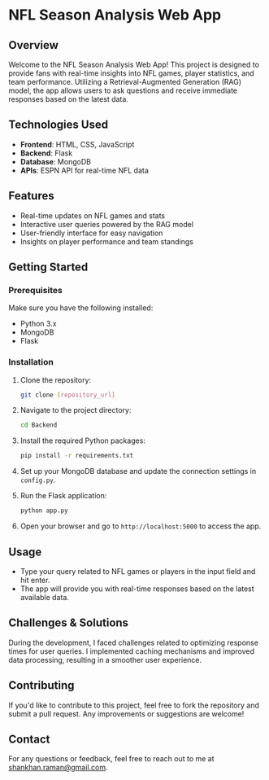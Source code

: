 # NFL Season Analysis Web App

## Overview
Welcome to the NFL Season Analysis Web App! This project is designed to provide fans with real-time insights into NFL games, player statistics, and team performance. Utilizing a Retrieval-Augmented Generation (RAG) model, the app allows users to ask questions and receive immediate responses based on the latest data.

## Technologies Used
- **Frontend**: HTML, CSS, JavaScript
- **Backend**: Flask
- **Database**: MongoDB
- **APIs**: ESPN API for real-time NFL data

## Features
- Real-time updates on NFL games and stats
- Interactive user queries powered by the RAG model
- User-friendly interface for easy navigation
- Insights on player performance and team standings

## Getting Started

### Prerequisites
Make sure you have the following installed:
- Python 3.x
- MongoDB
- Flask

### Installation
1. Clone the repository:
   ```bash
   git clone [repository_url]
   ```
2. Navigate to the project directory:
   ```bash
   cd Backend
   ```
3. Install the required Python packages:
   ```bash
   pip install -r requirements.txt
   ```
4. Set up your MongoDB database and update the connection settings in `config.py`.

5. Run the Flask application:
   ```bash
   python app.py
   ```

6. Open your browser and go to `http://localhost:5000` to access the app.

## Usage
- Type your query related to NFL games or players in the input field and hit enter.
- The app will provide you with real-time responses based on the latest available data.

## Challenges & Solutions
During the development, I faced challenges related to optimizing response times for user queries. I implemented caching mechanisms and improved data processing, resulting in a smoother user experience.

## Contributing
If you'd like to contribute to this project, feel free to fork the repository and submit a pull request. Any improvements or suggestions are welcome!



## Contact
For any questions or feedback, feel free to reach out to me at shankhan.raman@gmail.com.

